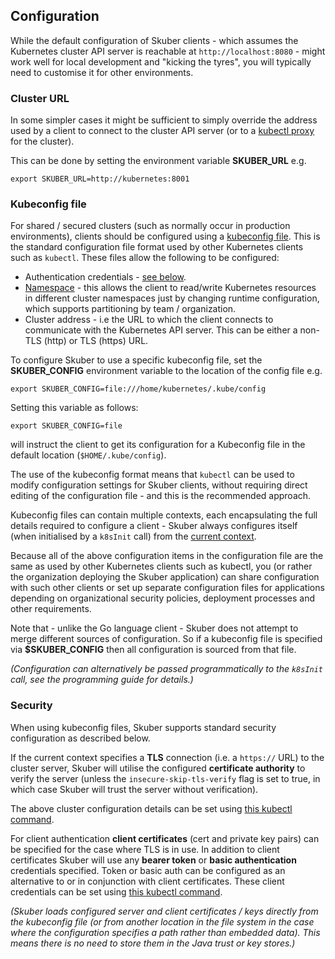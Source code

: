 ## Configuration

While the default configuration of Skuber clients - which assumes the Kubernetes cluster API server is reachable at `http://localhost:8080` - might work well for local development and "kicking the tyres", you will typically need to customise it for other environments.

### Cluster URL

In some simpler cases it might be sufficient to simply override the address used by a client to connect to the cluster API server (or to a [kubectl proxy](https://kubernetes.io/docs/user-guide/kubectl/v1.6/#proxy) for the cluster).

This can be done by setting the environment variable **SKUBER_URL** e.g. 

    export SKUBER_URL=http://kubernetes:8001

### Kubeconfig file

For shared / secured clusters (such as normally occur in production environments), clients should be configured using a [kubeconfig file](https://kubernetes.io/docs/tasks/access-application-cluster/authenticate-across-clusters-kubeconfig/). This is the standard configuration file format used by other Kubernetes clients such as `kubectl`. These files allow the following to be configured:

- Authentication credentials - [see below](#security).
- [Namespace](https://kubernetes.io/docs/concepts/overview/working-with-objects/namespaces/) - this allows the client to read/write Kubernetes resources in different cluster namespaces just by changing runtime configuration, which supports partitioning by team / organization.
- Cluster address - i.e the URL to which the client connects to communicate with the Kubernetes API server. This can be either a non-TLS (http) or TLS (https) URL.

To configure Skuber to use a specific kubeconfig file, set the **SKUBER_CONFIG** environment variable to the location of the config file e.g.

    export SKUBER_CONFIG=file:///home/kubernetes/.kube/config
 
Setting this variable as follows:

    export SKUBER_CONFIG=file

will instruct the client to get its configuration for a Kubeconfig file in the default location (`$HOME/.kube/config`).

The use of the kubeconfig format means that `kubectl` can be used to modify configuration settings for Skuber clients, without requiring direct editing of the configuration file - and this is the recommended approach.

Kubeconfig files can contain multiple contexts, each encapsulating the full details required to configure a client - Skuber always configures itself (when initialised by a `k8sInit` call) from the [current context](http://kubernetes.io/docs/user-guide/kubectl/kubectl_config_use-context/).

Because all of the above configuration items in the configuration file are the same as used by other Kubernetes clients such as kubectl, you (or rather the organization deploying the Skuber application) can share configuration with such other clients or set up separate configuration files for applications depending on organizational security policies, deployment processes and other requirements. 

Note that - unlike the Go language client - Skuber does not attempt to merge different sources of configuration. So if a kubeconfig file is specified via **$SKUBER_CONFIG** then all configuration is sourced from that file.

*(Configuration can alternatively be passed programmatically to the `k8sInit` call, see the programming guide for details.)*

### Security

When using kubeconfig files, Skuber supports standard security configuration as described below.

If the current context specifies a **TLS** connection (i.e. a `https://` URL) to the cluster server, Skuber will utilise the configured **certificate authority** to verify the server (unless the `insecure-skip-tls-verify` flag is set to true, in which case Skuber will trust the server without verification). 

The above cluster configuration details can be set using [this kubectl command](http://kubernetes.io/docs/user-guide/kubectl/kubectl_config_set-cluster/).

For client authentication **client certificates** (cert and private key pairs) can be specified for the case where TLS is in use. In addition to client certificates Skuber will use any **bearer token** or **basic authentication** credentials specified. Token or basic auth can be configured as an alternative to or in conjunction with client certificates. These client credentials can be set using [this kubectl command](http://kubernetes.io/docs/user-guide/kubectl/kubectl_config_set-credentials/).

*(Skuber loads configured server and client certificates / keys directly from the kubeconfig file (or from another location in the file system in the case where the configuration specifies a path rather than embedded data). This means there is no need to store them in the Java trust or key stores.)*


